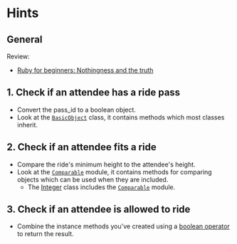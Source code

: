# Hints

## General

Review:

- [Ruby for beginners: Nothingness and the truth][rfb-nothingness-and-truth]

## 1. Check if an attendee has a ride pass

- Convert the pass_id to a boolean object.
- Look at the [`BasicObject`][basicobject-class] class, it contains methods which most classes inherit.

## 2. Check if an attendee fits a ride

- Compare the ride's minimum height to the attendee's height.
- Look at the [`Comparable`][comparable-module] module, it contains methods for comparing objects which can be used when they are included.
  - The [Integer][integer-class] class includes the [`Comparable`][comparable-module] module.

## 3. Check if an attendee is allowed to ride

- Combine the instance methods you've created using a [boolean operator][pr-boolean-operator] to return the result.

[pr-boolean-operator]: https://ruby-doc.com/docs/ProgrammingRuby/html/tut_expressions.html#UG
[rfb-nothingness-and-truth]: http://ruby-for-beginners.rubymonstas.org/conditionals/nothing_and_truth.html
[basicobject-class]: https://docs.ruby-lang.org/en/master/BasicObject.html
[comparable-module]: https://docs.ruby-lang.org/en/master/Comparable.html
[integer-class]: https://docs.ruby-lang.org/en/master/Integer.html
[kernel-class]: https://docs.ruby-lang.org/en/master/Kernel.html
[methods]: https://launchschool.com/books/ruby/read/methods
